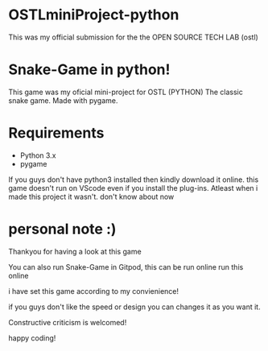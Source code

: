 # OSTLminiProject-python
This was my official submission for the the OPEN SOURCE TECH LAB (ostl)

# Snake-Game in python!
This game was my oficial mini-project for OSTL (PYTHON)
The classic snake game. Made with pygame.

# Requirements
- Python 3.x
- pygame

 
If you guys don't have python3 installed then kindly download it online.
this game doesn't run on VScode even if you install the plug-ins. Atleast when i made this project it wasn't. don't know about now

# personal note :)
Thankyou for having a look at this game


You can also run Snake-Game in Gitpod, this can be run online run this online


i have set this game according to my convienience!

if you guys don't like the speed or design you can changes it as you want it.

Constructive criticism is welcomed!

happy coding!
